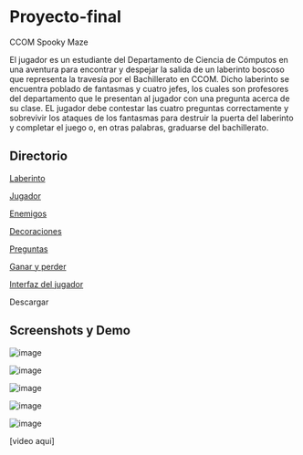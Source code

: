 # Proyecto-final
CCOM Spooky Maze 

El jugador es un estudiante del Departamento de Ciencia de Cómputos en una aventura para encontrar y despejar la salida de un laberinto boscoso que representa la travesía por el Bachillerato en CCOM. Dicho laberinto se encuentra poblado de fantasmas y cuatro jefes, los cuales son profesores del departamento que le presentan al jugador con una pregunta acerca de su clase. EL jugador debe contestar las cuatro preguntas correctamente y sobrevivir los ataques de los fantasmas para destruir la puerta del laberinto y completar el juego o, en otras palabras, graduarse del bachillerato. 

## Directorio

[Laberinto](https://github.com/Raff-Gab-Gab/Proyecto-final/blob/main/laberinto.md)

[Jugador](https://github.com/Raff-Gab-Gab/Proyecto-final/blob/main/Jugador.md)

[Enemigos](https://github.com/Raff-Gab-Gab/Proyecto-final/blob/main/Enemigos.md)

[Decoraciones](https://github.com/Raff-Gab-Gab/Proyecto-final/blob/main/Decoraciones.md)

[Preguntas](https://github.com/Raff-Gab-Gab/Proyecto-final/blob/main/Preguntas.md)

[Ganar y perder](https://github.com/Raff-Gab-Gab/Proyecto-final/blob/main/Ganar%20y%20perder.md)

[Interfaz del jugador](https://github.com/Raff-Gab-Gab/Proyecto-final/blob/main/ui.md)

Descargar

## Screenshots y Demo

![image](https://github.com/user-attachments/assets/4e2b3b73-bda3-4eb2-9427-4294fc7f96f7)

![image](https://github.com/user-attachments/assets/76bd3e4e-a8bc-4b68-817b-07929c55154e)

![image](https://github.com/user-attachments/assets/276f6920-2500-4c44-a329-de126593cf88)

![image](https://github.com/user-attachments/assets/ae273c2a-318a-4a44-8c94-a61b380cf30d)

![image](https://github.com/user-attachments/assets/4baab841-770f-4dfb-95ca-67436f7a7207)

[video aqui]
